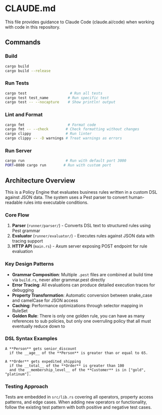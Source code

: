 # CLAUDE.md

This file provides guidance to Claude Code (claude.ai/code) when working with code in this repository.

## Commands

### Build
```bash
cargo build
cargo build --release
```

### Run Tests
```bash
cargo test                    # Run all tests
cargo test test_name         # Run specific test
cargo test -- --nocapture    # Show println! output
```

### Lint and Format
```bash
cargo fmt                    # Format code
cargo fmt -- --check        # Check formatting without changes
cargo clippy                # Run linter
cargo clippy -- -D warnings # Treat warnings as errors
```

### Run Server
```bash
cargo run                   # Run with default port 3000
PORT=8080 cargo run        # Run with custom port
```

## Architecture Overview

This is a Policy Engine that evaluates business rules written in a custom DSL against JSON data. The system uses a Pest parser to convert human-readable rules into executable conditions.

### Core Flow
1. **Parser** (`runner/parser/`) - Converts DSL text to structured rules using Pest grammar
2. **Evaluator** (`runner/evaluator/`) - Executes rules against JSON data with tracing support
3. **HTTP API** (`main.rs`) - Axum server exposing POST endpoint for rule evaluation

### Key Design Patterns
- **Grammar Composition**: Multiple `.pest` files are combined at build time via `build.rs`, never alter grammar.pest directly
- **Error Tracing**: All evaluations can produce detailed execution traces for debugging
- **Property Transformation**: Automatic conversion between snake_case and camelCase for JSON access
- **Caching**: Performance optimizations through selector mapping in RuleSet
- **Golden Rule**: There is only one golden rule, you can have as many references to sub policies, but only one overruling policy that all must eventually reduce down to

### DSL Syntax Examples
```
A **Person** gets senior_discount
  if the __age__ of the **Person** is greater than or equal to 65.

A **Order** gets expedited_shipping
  if the __total__ of the **Order** is greater than 100
  and the __membership_level__ of the **Customer** is in ["gold", "platinum"].
```

### Testing Approach
Tests are embedded in `src/lib.rs` covering all operators, property access patterns, and edge cases. When adding new operators or functionality, follow the existing test pattern with both positive and negative test cases.